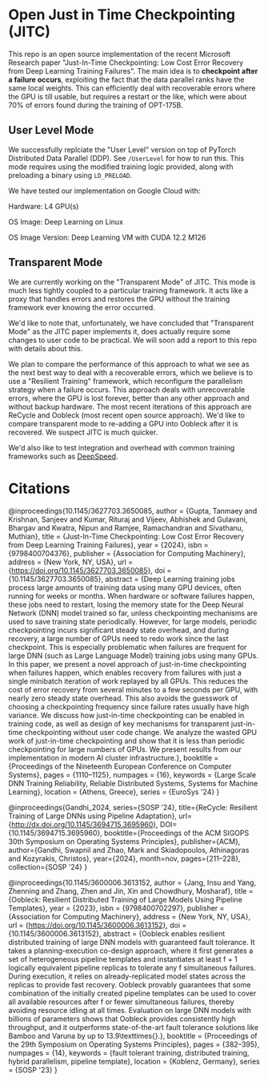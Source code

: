# Open Just in Time Checkpointing (JITC)

This repo is an open source implementation of the recent Microsoft Research paper "Just-In-Time Checkpointing: Low Cost Error Recovery from Deep Learning Training Failures". The main idea is to **checkpoint after a failure occurs**, exploiting the fact that the data parallel ranks have the same local weights. This can efficiently deal with recoverable errors where the GPU is till usable, but requires a restart or the like, which were about 70% of errors found during the training of OPT-175B.


## User Level Mode

We successfully replciate the "User Level" version on top of PyTorch Distributed Data Parallel (DDP). See `/UserLevel` for how to run this. This mode requires using the modified training logic provided, along with preloading a binary using `LD_PRELOAD`.

We have tested our implementation on Google Cloud with:



Hardware: L4 GPU(s)

OS Image: Deep Learning on Linux

OS Image Version: Deep Learning VM with CUDA 12.2 M126


## Transparent Mode

We are currently working on the "Transparent Mode" of JITC. This mode is much less tightly coupled to a particular training framework. It acts like a proxy that handles errors and restores the GPU without the training framework ever knowing the error occurred.

We'd like to note that, unfortunately, we have concluded that "Transparent Mode" as the JITC paper implements it, does actually require some changes to user code to be practical. We will soon add a report to this repo with details about this.

We plan to compare the performance of this approach to what we see as the next best way to deal with a recoverable errors, which we believe is to use a "Resilient Training" framework, which reconfigure the parallelism strategy when a failure occurs. This approach deals with unrecoverable errors, where the GPU is lost forever, better than any other approach and without backup hardware. The most recent iterations of this approach are ReCycle and Oobleck (most recent open source approach). We'd like to compare transparent mode to re-adding a GPU into Oobleck after it is recovered. We suspect JITC is much quicker.

We'd also like to test integration and overhead with common training frameworks such as [DeepSpeed](https://github.com/deepspeedai/DeepSpeed).


# Citations
@inproceedings{10.1145/3627703.3650085,
author = {Gupta, Tanmaey and Krishnan, Sanjeev and Kumar, Rituraj and Vijeev, Abhishek and Gulavani, Bhargav and Kwatra, Nipun and Ramjee, Ramachandran and Sivathanu, Muthian},
title = {Just-In-Time Checkpointing: Low Cost Error Recovery from Deep Learning Training Failures},
year = {2024},
isbn = {9798400704376},
publisher = {Association for Computing Machinery},
address = {New York, NY, USA},
url = {https://doi.org/10.1145/3627703.3650085},
doi = {10.1145/3627703.3650085},
abstract = {Deep Learning training jobs process large amounts of training data using many GPU devices, often running for weeks or months. When hardware or software failures happen, these jobs need to restart, losing the memory state for the Deep Neural Network (DNN) model trained so far, unless checkpointing mechanisms are used to save training state periodically. However, for large models, periodic checkpointing incurs significant steady state overhead, and during recovery, a large number of GPUs need to redo work since the last checkpoint. This is especially problematic when failures are frequent for large DNN (such as Large Language Model) training jobs using many GPUs. In this paper, we present a novel approach of just-in-time checkpointing when failures happen, which enables recovery from failures with just a single minibatch iteration of work replayed by all GPUs. This reduces the cost of error recovery from several minutes to a few seconds per GPU, with nearly zero steady state overhead. This also avoids the guesswork of choosing a checkpointing frequency since failure rates usually have high variance. We discuss how just-in-time checkpointing can be enabled in training code, as well as design of key mechanisms for transparent just-in-time checkpointing without user code change. We analyze the wasted GPU work of just-in-time checkpointing and show that it is less than periodic checkpointing for large numbers of GPUs. We present results from our implementation in modern AI cluster infrastructure.},
booktitle = {Proceedings of the Nineteenth European Conference on Computer Systems},
pages = {1110–1125},
numpages = {16},
keywords = {Large Scale DNN Training Reliability, Reliable Distributed Systems, Systems for Machine Learning},
location = {Athens, Greece},
series = {EuroSys '24}
}

@inproceedings{Gandhi_2024, series={SOSP ’24},
   title={ReCycle: Resilient Training of Large DNNs using Pipeline Adaptation},
   url={http://dx.doi.org/10.1145/3694715.3695960},
   DOI={10.1145/3694715.3695960},
   booktitle={Proceedings of the ACM SIGOPS 30th Symposium on Operating Systems Principles},
   publisher={ACM},
   author={Gandhi, Swapnil and Zhao, Mark and Skiadopoulos, Athinagoras and Kozyrakis, Christos},
   year={2024},
   month=nov, pages={211–228},
   collection={SOSP ’24} }


@inproceedings{10.1145/3600006.3613152,
author = {Jang, Insu and Yang, Zhenning and Zhang, Zhen and Jin, Xin and Chowdhury, Mosharaf},
title = {Oobleck: Resilient Distributed Training of Large Models Using Pipeline Templates},
year = {2023},
isbn = {9798400702297},
publisher = {Association for Computing Machinery},
address = {New York, NY, USA},
url = {https://doi.org/10.1145/3600006.3613152},
doi = {10.1145/3600006.3613152},
abstract = {Oobleck enables resilient distributed training of large DNN models with guaranteed fault tolerance. It takes a planning-execution co-design approach, where it first generates a set of heterogeneous pipeline templates and instantiates at least f + 1 logically equivalent pipeline replicas to tolerate any f simultaneous failures. During execution, it relies on already-replicated model states across the replicas to provide fast recovery. Oobleck provably guarantees that some combination of the initially created pipeline templates can be used to cover all available resources after f or fewer simultaneous failures, thereby avoiding resource idling at all times. Evaluation on large DNN models with billions of parameters shows that Oobleck provides consistently high throughput, and it outperforms state-of-the-art fault tolerance solutions like Bamboo and Varuna by up to 13.9\texttimes{}.},
booktitle = {Proceedings of the 29th Symposium on Operating Systems Principles},
pages = {382–395},
numpages = {14},
keywords = {fault tolerant training, distributed training, hybrid parallelism, pipeline template},
location = {Koblenz, Germany},
series = {SOSP '23}
}
